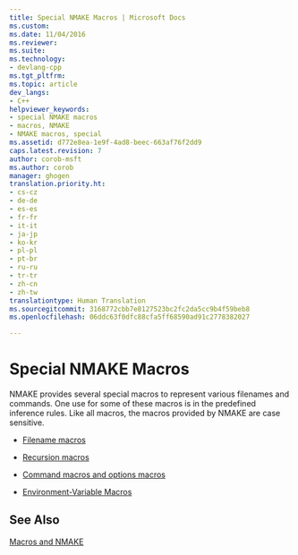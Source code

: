 ```yaml
---
title: Special NMAKE Macros | Microsoft Docs
ms.custom: 
ms.date: 11/04/2016
ms.reviewer: 
ms.suite: 
ms.technology:
- devlang-cpp
ms.tgt_pltfrm: 
ms.topic: article
dev_langs:
- C++
helpviewer_keywords:
- special NMAKE macros
- macros, NMAKE
- NMAKE macros, special
ms.assetid: d772e8ea-1e9f-4ad8-beec-663af76f2dd9
caps.latest.revision: 7
author: corob-msft
ms.author: corob
manager: ghogen
translation.priority.ht:
- cs-cz
- de-de
- es-es
- fr-fr
- it-it
- ja-jp
- ko-kr
- pl-pl
- pt-br
- ru-ru
- tr-tr
- zh-cn
- zh-tw
translationtype: Human Translation
ms.sourcegitcommit: 3168772cbb7e8127523bc2fc2da5cc9b4f59beb8
ms.openlocfilehash: 06ddc63f0dfc88cfa5ff68590ad91c2778382027

---
```

# Special NMAKE Macros
NMAKE provides several special macros to represent various filenames and commands. One use for some of these macros is in the predefined inference rules. Like all macros, the macros provided by NMAKE are case sensitive.  
  
-   [Filename macros](../build/filename-macros.md)  
  
-   [Recursion macros](../build/recursion-macros.md)  
  
-   [Command macros and options macros](../build/command-macros-and-options-macros.md)  
  
-   [Environment-Variable Macros](../build/environment-variable-macros.md)  
  
## See Also  
 [Macros and NMAKE](../build/macros-and-nmake.md)


<!--HONumber=Jan17_HO2-->


